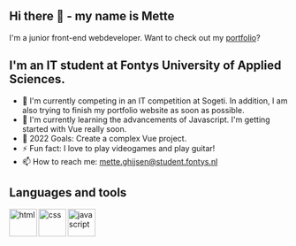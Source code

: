 ## Hi there 👋 - my name is Mette
I'm a junior front-end webdeveloper.
Want to check out my [portfolio](https://metteghijsen.nl/ )?

## I'm an IT student at Fontys University of Applied Sciences.
- 🔭 I'm currently competing in an IT competition at Sogeti. In addition, I am also trying to finish my portfolio website as soon as possible.  
- 🌱 I'm currently learning the advancements of Javascript. I'm getting started with Vue really soon.
- 🥅 2022 Goals: Create a complex Vue project.
- ⚡ Fun fact: I love to play videogames and play guitar!
- 📫 How to reach me: mette.ghijsen@student.fontys.nl

## Languages and tools
<img align="left" alt="html" width="50px" src="https://camo.githubusercontent.com/da7acacadecf91d6dc02efcd2be086bb6d78ddff19a1b7a0ab2755a6fda8b1e9/68747470733a2f2f63646e2e6a7364656c6976722e6e65742f67682f64657669636f6e732f64657669636f6e2f69636f6e732f68746d6c352f68746d6c352d6f726967696e616c2e737667"/>
<img align="left" alt="css" width="50px" src="https://camo.githubusercontent.com/2e496d4bfc6f753ddca87b521ce95c88219f77800212ffa6d4401ad368c82170/68747470733a2f2f63646e2e6a7364656c6976722e6e65742f67682f64657669636f6e732f64657669636f6e2f69636f6e732f637373332f637373332d6f726967696e616c2e737667"/>
<img align="left" alt="javascript" width="50px" src="https://camo.githubusercontent.com/442c452cb73752bb1914ce03fce2017056d651a2099696b8594ddf5ccc74825e/68747470733a2f2f63646e2e6a7364656c6976722e6e65742f67682f64657669636f6e732f64657669636f6e2f69636f6e732f6a6176617363726970742f6a6176617363726970742d6f726967696e616c2e737667"/>
